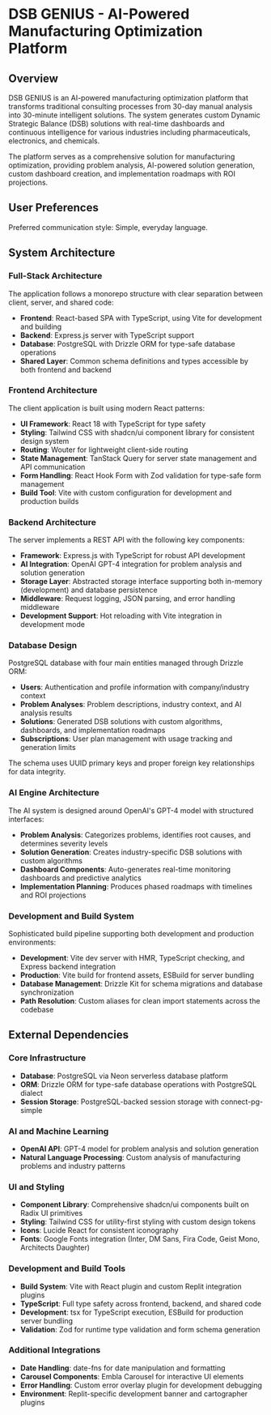 # DSB GENIUS - AI-Powered Manufacturing Optimization Platform

## Overview

DSB GENIUS is an AI-powered manufacturing optimization platform that transforms traditional consulting processes from 30-day manual analysis into 30-minute intelligent solutions. The system generates custom Dynamic Strategic Balance (DSB) solutions with real-time dashboards and continuous intelligence for various industries including pharmaceuticals, electronics, and chemicals.

The platform serves as a comprehensive solution for manufacturing optimization, providing problem analysis, AI-powered solution generation, custom dashboard creation, and implementation roadmaps with ROI projections.

## User Preferences

Preferred communication style: Simple, everyday language.

## System Architecture

### Full-Stack Architecture
The application follows a monorepo structure with clear separation between client, server, and shared code:

- **Frontend**: React-based SPA with TypeScript, using Vite for development and building
- **Backend**: Express.js server with TypeScript support
- **Database**: PostgreSQL with Drizzle ORM for type-safe database operations
- **Shared Layer**: Common schema definitions and types accessible by both frontend and backend

### Frontend Architecture
The client application is built using modern React patterns:

- **UI Framework**: React 18 with TypeScript for type safety
- **Styling**: Tailwind CSS with shadcn/ui component library for consistent design system
- **Routing**: Wouter for lightweight client-side routing
- **State Management**: TanStack Query for server state management and API communication
- **Form Handling**: React Hook Form with Zod validation for type-safe form management
- **Build Tool**: Vite with custom configuration for development and production builds

### Backend Architecture
The server implements a REST API with the following key components:

- **Framework**: Express.js with TypeScript for robust API development
- **AI Integration**: OpenAI GPT-4 integration for problem analysis and solution generation
- **Storage Layer**: Abstracted storage interface supporting both in-memory (development) and database persistence
- **Middleware**: Request logging, JSON parsing, and error handling middleware
- **Development Support**: Hot reloading with Vite integration in development mode

### Database Design
PostgreSQL database with four main entities managed through Drizzle ORM:

- **Users**: Authentication and profile information with company/industry context
- **Problem Analyses**: Problem descriptions, industry context, and AI analysis results
- **Solutions**: Generated DSB solutions with custom algorithms, dashboards, and implementation roadmaps  
- **Subscriptions**: User plan management with usage tracking and generation limits

The schema uses UUID primary keys and proper foreign key relationships for data integrity.

### AI Engine Architecture
The AI system is designed around OpenAI's GPT-4 model with structured interfaces:

- **Problem Analysis**: Categorizes problems, identifies root causes, and determines severity levels
- **Solution Generation**: Creates industry-specific DSB solutions with custom algorithms
- **Dashboard Components**: Auto-generates real-time monitoring dashboards and predictive analytics
- **Implementation Planning**: Produces phased roadmaps with timelines and ROI projections

### Development and Build System
Sophisticated build pipeline supporting both development and production environments:

- **Development**: Vite dev server with HMR, TypeScript checking, and Express backend integration
- **Production**: Vite build for frontend assets, ESBuild for server bundling
- **Database Management**: Drizzle Kit for schema migrations and database synchronization
- **Path Resolution**: Custom aliases for clean import statements across the codebase

## External Dependencies

### Core Infrastructure
- **Database**: PostgreSQL via Neon serverless database platform
- **ORM**: Drizzle ORM for type-safe database operations with PostgreSQL dialect
- **Session Storage**: PostgreSQL-backed session storage with connect-pg-simple

### AI and Machine Learning
- **OpenAI API**: GPT-4 model for problem analysis and solution generation
- **Natural Language Processing**: Custom analysis of manufacturing problems and industry patterns

### UI and Styling
- **Component Library**: Comprehensive shadcn/ui components built on Radix UI primitives
- **Styling**: Tailwind CSS for utility-first styling with custom design tokens
- **Icons**: Lucide React for consistent iconography
- **Fonts**: Google Fonts integration (Inter, DM Sans, Fira Code, Geist Mono, Architects Daughter)

### Development and Build Tools
- **Build System**: Vite with React plugin and custom Replit integration plugins
- **TypeScript**: Full type safety across frontend, backend, and shared code
- **Development**: tsx for TypeScript execution, ESBuild for production server bundling
- **Validation**: Zod for runtime type validation and form schema generation

### Additional Integrations
- **Date Handling**: date-fns for date manipulation and formatting
- **Carousel Components**: Embla Carousel for interactive UI elements
- **Error Handling**: Custom error overlay plugin for development debugging
- **Environment**: Replit-specific development banner and cartographer plugins